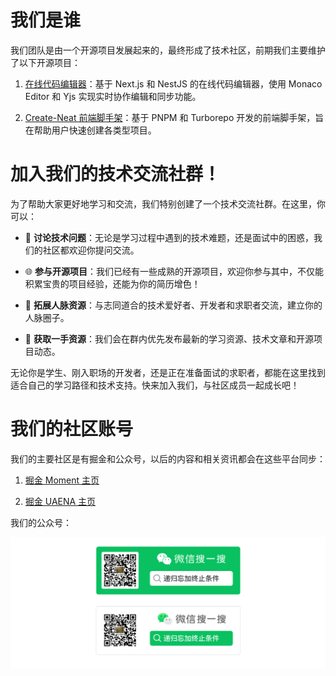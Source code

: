 # 我们是谁

我们团队是由一个开源项目发展起来的，最终形成了技术社区，前期我们主要维护了以下开源项目：

1. [在线代码编辑器](https://github.com/xun082/online-edit-web)：基于 Next.js 和 NestJS 的在线代码编辑器，使用 Monaco Editor 和 Yjs 实现实时协作编辑和同步功能。

2. [Create-Neat 前端脚手架](https://github.com/xun082/create-neat)：基于 PNPM 和 Turborepo 开发的前端脚手架，旨在帮助用户快速创建各类型项目。

# 加入我们的技术交流社群！

为了帮助大家更好地学习和交流，我们特别创建了一个技术交流社群。在这里，你可以：

- 💬 **讨论技术问题**：无论是学习过程中遇到的技术难题，还是面试中的困惑，我们的社区都欢迎你提问交流。

- 🌐 **参与开源项目**：我们已经有一些成熟的开源项目，欢迎你参与其中，不仅能积累宝贵的项目经验，还能为你的简历增色！

- 🤝 **拓展人脉资源**：与志同道合的技术爱好者、开发者和求职者交流，建立你的人脉圈子。

- 🎯 **获取一手资源**：我们会在群内优先发布最新的学习资源、技术文章和开源项目动态。

无论你是学生、刚入职场的开发者，还是正在准备面试的求职者，都能在这里找到适合自己的学习路径和技术支持。快来加入我们，与社区成员一起成长吧！

# 我们的社区账号

我们的主要社区是有掘金和公众号，以后的内容和相关资讯都会在这些平台同步：

1. [掘金 Moment 主页](https://juejin.cn/user/3782764966460398/posts)

2. [掘金 UAENA 主页](https://juejin.cn/user/1764066430827815/posts)

我们的公众号：

![20250304083222](https://raw.githubusercontent.com/xun082/md/main/blogs.images20250304083222.png)
